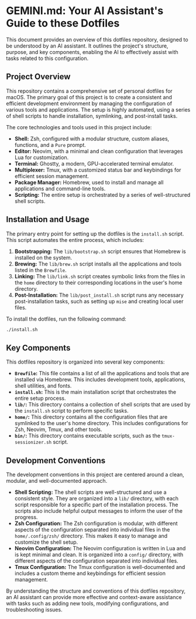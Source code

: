 # GEMINI.md: Your AI Assistant's Guide to these Dotfiles

This document provides an overview of this dotfiles repository, designed to be understood by an AI assistant. It outlines the project's structure, purpose, and key components, enabling the AI to effectively assist with tasks related to this configuration.

## Project Overview

This repository contains a comprehensive set of personal dotfiles for macOS. The primary goal of this project is to create a consistent and efficient development environment by managing the configuration of various tools and applications. The setup is highly automated, using a series of shell scripts to handle installation, symlinking, and post-install tasks.

The core technologies and tools used in this project include:

*   **Shell:** Zsh, configured with a modular structure, custom aliases, functions, and a `Pure` prompt.
*   **Editor:** Neovim, with a minimal and clean configuration that leverages Lua for customization.
*   **Terminal:** Ghostty, a modern, GPU-accelerated terminal emulator.
*   **Multiplexer:** Tmux, with a customized status bar and keybindings for efficient session management.
*   **Package Manager:** Homebrew, used to install and manage all applications and command-line tools.
*   **Scripting:** The entire setup is orchestrated by a series of well-structured shell scripts.

## Installation and Usage

The primary entry point for setting up the dotfiles is the `install.sh` script. This script automates the entire process, which includes:

1.  **Bootstrapping:** The `lib/bootstrap.sh` script ensures that Homebrew is installed on the system.
2.  **Brewing:** The `lib/brew.sh` script installs all the applications and tools listed in the `Brewfile`.
3.  **Linking:** The `lib/link.sh` script creates symbolic links from the files in the `home` directory to their corresponding locations in the user's home directory.
4.  **Post-Installation:** The `lib/post_install.sh` script runs any necessary post-installation tasks, such as setting up `mise` and creating local user files.

To install the dotfiles, run the following command:

```bash
./install.sh
```

## Key Components

This dotfiles repository is organized into several key components:

*   **`Brewfile`:** This file contains a list of all the applications and tools that are installed via Homebrew. This includes development tools, applications, shell utilities, and fonts.
*   **`install.sh`:** This is the main installation script that orchestrates the entire setup process.
*   **`lib/`:** This directory contains a collection of shell scripts that are used by the `install.sh` script to perform specific tasks.
*   **`home/`:** This directory contains all the configuration files that are symlinked to the user's home directory. This includes configurations for Zsh, Neovim, Tmux, and other tools.
*   **`bin/`:** This directory contains executable scripts, such as the `tmux-sessionizer.sh` script.

## Development Conventions

The development conventions in this project are centered around a clean, modular, and well-documented approach.

*   **Shell Scripting:** The shell scripts are well-structured and use a consistent style. They are organized into a `lib/` directory, with each script responsible for a specific part of the installation process. The scripts also include helpful output messages to inform the user of the progress.
*   **Zsh Configuration:** The Zsh configuration is modular, with different aspects of the configuration separated into individual files in the `home/.config/zsh/` directory. This makes it easy to manage and customize the shell setup.
*   **Neovim Configuration:** The Neovim configuration is written in Lua and is kept minimal and clean. It is organized into a `config/` directory, with different aspects of the configuration separated into individual files.
*   **Tmux Configuration:** The Tmux configuration is well-documented and includes a custom theme and keybindings for efficient session management.

By understanding the structure and conventions of this dotfiles repository, an AI assistant can provide more effective and context-aware assistance with tasks such as adding new tools, modifying configurations, and troubleshooting issues.
